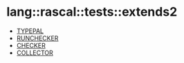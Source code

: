 # lang::rascal::tests::extends2


   * [TYPEPAL](/docs/Library/lang/rascal/tests/extends2/TYPEPAL.md)
   * [RUNCHECKER](/docs/Library/lang/rascal/tests/extends2/RUNCHECKER.md)
   * [CHECKER](/docs/Library/lang/rascal/tests/extends2/CHECKER.md)
   * [COLLECTOR](/docs/Library/lang/rascal/tests/extends2/COLLECTOR.md)